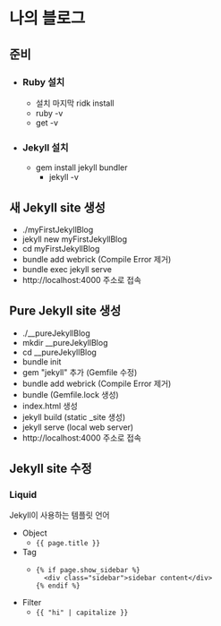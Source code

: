 # 나의 블로그
## 준비
- ### Ruby 설치
  - 설치 마지막 ridk install
  - ruby -v
  - get -v
- ### Jekyll 설치
  - gem install jekyll bundler
    - jekyll -v
## 새 Jekyll site 생성
  - ./myFirstJekyllBlog
  - jekyll new myFirstJekyllBlog
  - cd myFirstJekyllBlog
  - bundle add webrick (Compile Error 제거)
  - bundle exec jekyll serve
  - http://localhost:4000 주소로 접속
## Pure Jekyll site 생성
  - ./__pureJekyllBlog
  - mkdir __pureJekyllBlog
  - cd __pureJekyllBlog
  - bundle init
  - gem "jekyll" 추가 (Gemfile 수정)
  - bundle add webrick (Compile Error 제거)
  - bundle (Gemfile.lock 생성)
  - index.html 생성 
  - jekyll build (static _site 생성)
  - jekyll serve (local web server)
  - http://localhost:4000 주소로 접속
## Jekyll site 수정
### Liquid
Jekyll이 사용하는 템플릿 언어
- Object
  - ```{{ page.title }}```
- Tag
  - ```Liquid
    {% if page.show_sidebar %}
      <div class="sidebar">sidebar content</div>
    {% endif %}
    ```
- Filter
  - ```{{ "hi" | capitalize }}```
